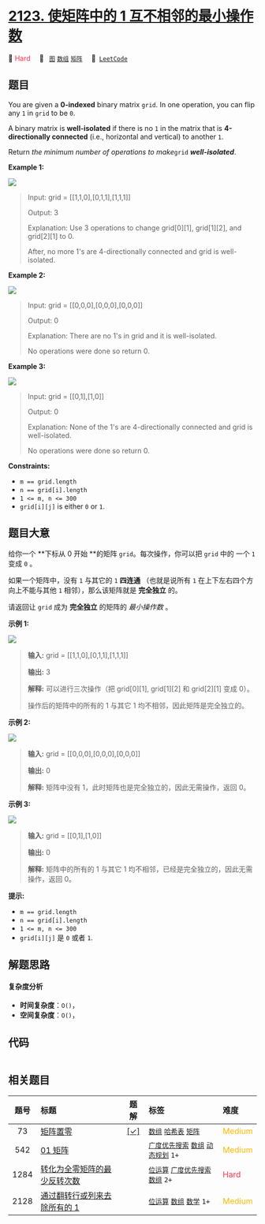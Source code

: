 # [2123. 使矩阵中的 1 互不相邻的最小操作数](https://leetcode.com/problems/minimum-operations-to-remove-adjacent-ones-in-matrix)

🔴 <font color=#ff334b>Hard</font>&emsp; 🔖&ensp; [`图`](/tag/graph.md) [`数组`](/tag/array.md) [`矩阵`](/tag/matrix.md)&emsp; 🔗&ensp;[`LeetCode`](https://leetcode.com/problems/minimum-operations-to-remove-adjacent-ones-in-matrix)

## 题目

You are given a **0-indexed** binary matrix `grid`. In one operation, you can
flip any `1` in `grid` to be `0`.

A binary matrix is **well-isolated** if there is no `1` in the matrix that is
**4-directionally connected** (i.e., horizontal and vertical) to another `1`.

Return _the minimum number of operations to make_`grid` _**well-isolated**_.



**Example 1:**

![](https://fastly.jsdelivr.net/gh/doocs/leetcode@main/solution/2100-2199/2123.Minimum%20Operations%20to%20Remove%20Adjacent%20Ones%20in%20Matrix/images/image-20211223181501-1.png)

> Input: grid = [[1,1,0],[0,1,1],[1,1,1]]
> 
> Output: 3
> 
> Explanation: Use 3 operations to change grid[0][1], grid[1][2], and grid[2][1] to 0.
> 
> After, no more 1's are 4-directionally connected and grid is well-isolated.

**Example 2:**

![](https://fastly.jsdelivr.net/gh/doocs/leetcode@main/solution/2100-2199/2123.Minimum%20Operations%20to%20Remove%20Adjacent%20Ones%20in%20Matrix/images/image-20211223181518-2.png)

> Input: grid = [[0,0,0],[0,0,0],[0,0,0]]
> 
> Output: 0
> 
> Explanation: There are no 1's in grid and it is well-isolated.
> 
> No operations were done so return 0.

**Example 3:**

![](https://fastly.jsdelivr.net/gh/doocs/leetcode@main/solution/2100-2199/2123.Minimum%20Operations%20to%20Remove%20Adjacent%20Ones%20in%20Matrix/images/image-20211223181817-3.png)

> Input: grid = [[0,1],[1,0]]
> 
> Output: 0
> 
> Explanation: None of the 1's are 4-directionally connected and grid is well-isolated.
> 
> No operations were done so return 0.

**Constraints:**

  * `m == grid.length`
  * `n == grid[i].length`
  * `1 <= m, n <= 300`
  * `grid[i][j]` is either `0` or `1`.


## 题目大意

给你一个 **下标从 0 开始  **的矩阵 `grid`。每次操作，你可以把 `grid` 中的 一个 `1` 变成 `0` 。

如果一个矩阵中，没有 `1` 与其它的 `1` **四连通** （也就是说所有 `1` 在上下左右四个方向上不能与其他 `1` 相邻），那么该矩阵就是
**完全独立** 的。

请返回让 `grid` 成为 **完全独立** 的矩阵的 _最小操作数_ 。



**示例 1:**

![](https://fastly.jsdelivr.net/gh/doocs/leetcode@main/solution/2100-2199/2123.Minimum%20Operations%20to%20Remove%20Adjacent%20Ones%20in%20Matrix/images/image-20211223181501-1.png)

> 
> 
> 
> 
> 
> **输入:** grid = [[1,1,0],[0,1,1],[1,1,1]]
> 
> **输出:** 3
> 
> **解释:** 可以进行三次操作（把 grid[0][1], grid[1][2] 和 grid[2][1] 变成 0）。
> 
> 操作后的矩阵中的所有的 1 与其它 1 均不相邻，因此矩阵是完全独立的。
> 
> 

**示例 2:**

![](https://fastly.jsdelivr.net/gh/doocs/leetcode@main/solution/2100-2199/2123.Minimum%20Operations%20to%20Remove%20Adjacent%20Ones%20in%20Matrix/images/image-20211223181518-2.png)

> 
> 
> 
> 
> 
> **输入:** grid = [[0,0,0],[0,0,0],[0,0,0]]
> 
> **输出:** 0
> 
> **解释:** 矩阵中没有 1，此时矩阵也是完全独立的，因此无需操作，返回 0。
> 
> 

**示例 3:**

![](https://fastly.jsdelivr.net/gh/doocs/leetcode@main/solution/2100-2199/2123.Minimum%20Operations%20to%20Remove%20Adjacent%20Ones%20in%20Matrix/images/image-20211223181817-3.png)

> 
> 
> 
> 
> 
> **输入:** grid = [[0,1],[1,0]]
> 
> **输出:** 0
> 
> **解释:** 矩阵中的所有的 1 与其它 1 均不相邻，已经是完全独立的，因此无需操作，返回 0。
> 
> 



**提示:**

  * `m == grid.length`
  * `n == grid[i].length`
  * `1 <= m, n <= 300`
  * `grid[i][j]` 是 `0` 或者 `1`.


## 解题思路

#### 复杂度分析

- **时间复杂度**：`O()`，
- **空间复杂度**：`O()`，

## 代码

```javascript

```

## 相关题目

<!-- prettier-ignore -->
| 题号 | 标题 | 题解 | 标签 | 难度 |
| :------: | :------ | :------: | :------ | :------ |
| 73 | [矩阵置零](https://leetcode.com/problems/set-matrix-zeroes) | [[✓]](/problem/0073.md) |  [`数组`](/tag/array.md) [`哈希表`](/tag/hash-table.md) [`矩阵`](/tag/matrix.md) | <font color=#ffb800>Medium</font> |
| 542 | [01 矩阵](https://leetcode.com/problems/01-matrix) |  |  [`广度优先搜索`](/tag/breadth-first-search.md) [`数组`](/tag/array.md) [`动态规划`](/tag/dynamic-programming.md) `1+` | <font color=#ffb800>Medium</font> |
| 1284 | [转化为全零矩阵的最少反转次数](https://leetcode.com/problems/minimum-number-of-flips-to-convert-binary-matrix-to-zero-matrix) |  |  [`位运算`](/tag/bit-manipulation.md) [`广度优先搜索`](/tag/breadth-first-search.md) [`数组`](/tag/array.md) `2+` | <font color=#ff334b>Hard</font> |
| 2128 | [通过翻转行或列来去除所有的 1](https://leetcode.com/problems/remove-all-ones-with-row-and-column-flips) |  |  [`位运算`](/tag/bit-manipulation.md) [`数组`](/tag/array.md) [`数学`](/tag/math.md) `1+` | <font color=#ffb800>Medium</font> |